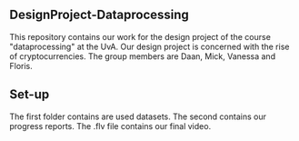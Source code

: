 ## DesignProject-Dataprocessing
This repository contains our work for the design project of the course "dataprocessing" at the UvA. Our design project is concerned with the rise of cryptocurrencies. The group members are Daan, Mick, Vanessa and Floris.

## Set-up
The first folder contains are used datasets. The second contains our progress reports. The .flv file contains our final video. 
